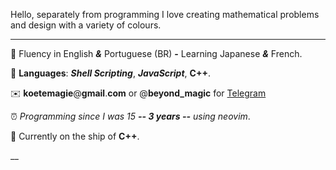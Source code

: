 Hello, separately from programming I love creating mathematical problems and design with a variety of colours.

___

📖 Fluency in English ***&*** Portuguese (BR) **-** Learning Japanese ***&*** French.

💙 **Languages**: ***Shell Scripting***, ***JavaScript***, **C++**.

✉️ **koetemagie**@**gmail**.**com** or @**beyond_magic** for [Telegram](https://telegram.org/)

⏰ *Programming since I was 15 **-- 3 years --** using neovim*.

🚢 Currently on the ship of **C++**.

__
